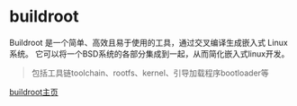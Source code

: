 # buildroot
Buildroot 是一个简单、高效且易于使用的工具，通过交叉编译生成嵌入式 Linux 系统。
它可以将一个BSD系统的各部分集成到一起，从而简化嵌入式linux开发。
> 包括工具链toolchain、rootfs、kernel、引导加载程序bootloader等

[buildroot主页](https://buildroot.org/)